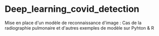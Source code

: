 # Deep_learning_covid_detection
Mise en place d'un modèle de reconnaissance d'image : Cas de la radiographie pulmonaire et d'autres exemples de modèle sur Pyhton & R
